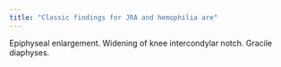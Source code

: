 ```yaml
---
title: "Classic findings for JRA and hemophilia are"
---
```

Epiphyseal enlargement. Widening of knee intercondylar notch. Gracile diaphyses.

